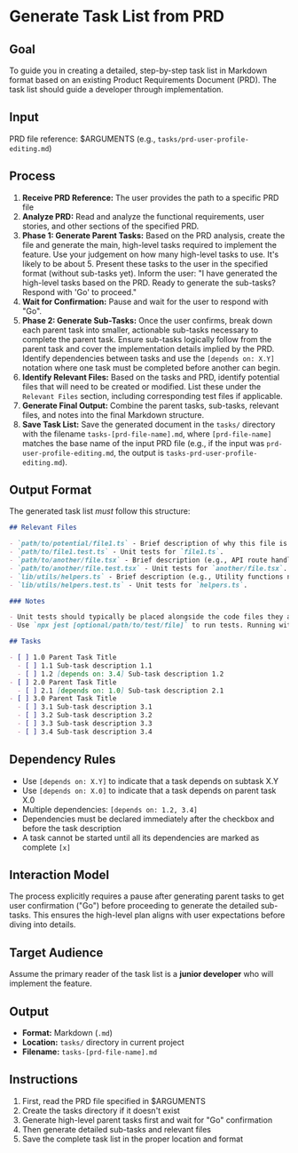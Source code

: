 # Generate Task List from PRD

## Goal

To guide you in creating a detailed, step-by-step task list in Markdown format based on an existing Product Requirements Document (PRD). The task list should guide a developer through implementation.

## Input

PRD file reference: $ARGUMENTS (e.g., `tasks/prd-user-profile-editing.md`)

## Process

1. **Receive PRD Reference:** The user provides the path to a specific PRD file
2. **Analyze PRD:** Read and analyze the functional requirements, user stories, and other sections of the specified PRD.
3. **Phase 1: Generate Parent Tasks:** Based on the PRD analysis, create the file and generate the main, high-level tasks required to implement the feature. Use your judgement on how many high-level tasks to use. It's likely to be about 5. Present these tasks to the user in the specified format (without sub-tasks yet). Inform the user: "I have generated the high-level tasks based on the PRD. Ready to generate the sub-tasks? Respond with 'Go' to proceed."
4. **Wait for Confirmation:** Pause and wait for the user to respond with "Go".
5. **Phase 2: Generate Sub-Tasks:** Once the user confirms, break down each parent task into smaller, actionable sub-tasks necessary to complete the parent task. Ensure sub-tasks logically follow from the parent task and cover the implementation details implied by the PRD. Identify dependencies between tasks and use the `[depends on: X.Y]` notation where one task must be completed before another can begin.
6. **Identify Relevant Files:** Based on the tasks and PRD, identify potential files that will need to be created or modified. List these under the `Relevant Files` section, including corresponding test files if applicable.
7. **Generate Final Output:** Combine the parent tasks, sub-tasks, relevant files, and notes into the final Markdown structure.
8. **Save Task List:** Save the generated document in the `tasks/` directory with the filename `tasks-[prd-file-name].md`, where `[prd-file-name]` matches the base name of the input PRD file (e.g., if the input was `prd-user-profile-editing.md`, the output is `tasks-prd-user-profile-editing.md`).

## Output Format

The generated task list _must_ follow this structure:

```markdown
## Relevant Files

- `path/to/potential/file1.ts` - Brief description of why this file is relevant (e.g., Contains the main component for this feature).
- `path/to/file1.test.ts` - Unit tests for `file1.ts`.
- `path/to/another/file.tsx` - Brief description (e.g., API route handler for data submission).
- `path/to/another/file.test.tsx` - Unit tests for `another/file.tsx`.
- `lib/utils/helpers.ts` - Brief description (e.g., Utility functions needed for calculations).
- `lib/utils/helpers.test.ts` - Unit tests for `helpers.ts`.

### Notes

- Unit tests should typically be placed alongside the code files they are testing (e.g., `MyComponent.tsx` and `MyComponent.test.tsx` in the same directory).
- Use `npx jest [optional/path/to/test/file]` to run tests. Running without a path executes all tests found by the Jest configuration.

## Tasks

- [ ] 1.0 Parent Task Title
  - [ ] 1.1 Sub-task description 1.1
  - [ ] 1.2 [depends on: 3.4] Sub-task description 1.2
- [ ] 2.0 Parent Task Title
  - [ ] 2.1 [depends on: 1.0] Sub-task description 2.1
- [ ] 3.0 Parent Task Title
  - [ ] 3.1 Sub-task description 3.1
  - [ ] 3.2 Sub-task description 3.2
  - [ ] 3.3 Sub-task description 3.3
  - [ ] 3.4 Sub-task description 3.4
```

## Dependency Rules

- Use `[depends on: X.Y]` to indicate that a task depends on subtask X.Y
- Use `[depends on: X.0]` to indicate that a task depends on parent task X.0
- Multiple dependencies: `[depends on: 1.2, 3.4]`
- Dependencies must be declared immediately after the checkbox and before the task description
- A task cannot be started until all its dependencies are marked as complete `[x]`

## Interaction Model

The process explicitly requires a pause after generating parent tasks to get user confirmation ("Go") before proceeding to generate the detailed sub-tasks. This ensures the high-level plan aligns with user expectations before diving into details.

## Target Audience

Assume the primary reader of the task list is a **junior developer** who will implement the feature.

## Output

- **Format:** Markdown (`.md`)
- **Location:** `tasks/` directory in current project
- **Filename:** `tasks-[prd-file-name].md`

## Instructions

1. First, read the PRD file specified in $ARGUMENTS
2. Create the tasks directory if it doesn't exist
3. Generate high-level parent tasks first and wait for "Go" confirmation
4. Then generate detailed sub-tasks and relevant files
5. Save the complete task list in the proper location and format
